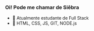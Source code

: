 ### Oi! Pode me chamar de Siêbra

- 🌱 Atualmente estudante de Full Stack
- 📖 HTML, CSS, JS, GIT, NODE.js
